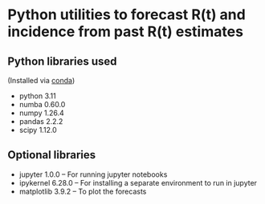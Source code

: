 # Python utilities to forecast R(t) and incidence from past R(t) estimates

## Python libraries used
(Installed via [conda](https://docs.anaconda.com/))

- python 3.11
- numba 0.60.0
- numpy 1.26.4
- pandas 2.2.2
- scipy 1.12.0

## Optional libraries
- jupyter 1.0.0  – For running jupyter notebooks
- ipykernel 6.28.0 – For installing a separate environment to run in jupyter
- matplotlib 3.9.2 – To plot the forecasts
